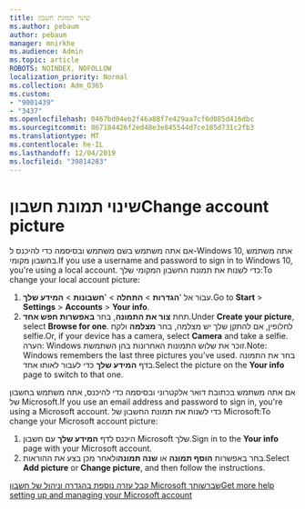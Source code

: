 ```yaml
---
title: שינוי תמונת חשבון
ms.author: pebaum
author: pebaum
manager: mnirkhe
ms.audience: Admin
ms.topic: article
ROBOTS: NOINDEX, NOFOLLOW
localization_priority: Normal
ms.collection: Adm_O365
ms.custom:
- "9001439"
- "3437"
ms.openlocfilehash: 0467bd04eb2f46a88f7e429aa7cf6d085d416dbc
ms.sourcegitcommit: 867184426f2ed48e3e845544d7ce185d731c2fb3
ms.translationtype: MT
ms.contentlocale: he-IL
ms.lasthandoff: 12/04/2019
ms.locfileid: "39814283"
---
```

# <a name="change-account-picture"></a><span data-ttu-id="132a3-102">שינוי תמונת חשבון</span><span class="sxs-lookup"><span data-stu-id="132a3-102">Change account picture</span></span>

<span data-ttu-id="132a3-103">אם אתה משתמש בשם משתמש ובסיסמה כדי להיכנס ל-Windows 10, אתה משתמש בחשבון מקומי.</span><span class="sxs-lookup"><span data-stu-id="132a3-103">If you use a username and password to sign in to Windows 10, you're using a local account.</span></span> <span data-ttu-id="132a3-104">כדי לשנות את תמונת החשבון המקומי שלך:</span><span class="sxs-lookup"><span data-stu-id="132a3-104">To change your local account picture:</span></span>

1. <span data-ttu-id="132a3-105">עבור אל '**הגדרות** >  **התחלה** > '**חשבונות** > **המידע שלך**.</span><span class="sxs-lookup"><span data-stu-id="132a3-105">Go to **Start** > **Settings** > **Accounts** > **Your info**.</span></span>
2. <span data-ttu-id="132a3-106">תחת **צור את התמונה**, בחר **באפשרות חפש אחד**.</span><span class="sxs-lookup"><span data-stu-id="132a3-106">Under **Create your picture**, select **Browse for one**.</span></span> <span data-ttu-id="132a3-107">לחלופין, אם להתקן שלך יש מצלמה, בחר **מצלמה** ולקח selfie.</span><span class="sxs-lookup"><span data-stu-id="132a3-107">Or, if your device has a camera, select **Camera** and take a selfie.</span></span> 
    <span data-ttu-id="132a3-108">הערה: Windows זוכר את שלוש התמונות האחרונות בהן השתמשת.</span><span class="sxs-lookup"><span data-stu-id="132a3-108">Note: Windows remembers the last three pictures you’ve used.</span></span> <span data-ttu-id="132a3-109">בחר את התמונה בדף **המידע שלך** כדי לעבור לאותו אחד.</span><span class="sxs-lookup"><span data-stu-id="132a3-109">Select the picture on the **Your info** page to switch to that one.</span></span>

<span data-ttu-id="132a3-110">אם אתה משתמש בכתובת דואר אלקטרוני ובסיסמה כדי להיכנס, אתה משתמש בחשבון של Microsoft.</span><span class="sxs-lookup"><span data-stu-id="132a3-110">If you use an email address and password to sign in, you're using a Microsoft account.</span></span> <span data-ttu-id="132a3-111">כדי לשנות את תמונת החשבון של Microsoft:</span><span class="sxs-lookup"><span data-stu-id="132a3-111">To change your Microsoft account picture:</span></span>

1. <span data-ttu-id="132a3-112">היכנס לדף **המידע שלך** עם חשבון Microsoft שלך.</span><span class="sxs-lookup"><span data-stu-id="132a3-112">Sign in to the **Your info** page with your Microsoft account.</span></span>
2. <span data-ttu-id="132a3-113">בחר באפשרות **הוסף תמונה** או **שנה תמונה**ולאחר מכן בצע את ההוראות.</span><span class="sxs-lookup"><span data-stu-id="132a3-113">Select **Add picture** or **Change picture**, and then follow the instructions.</span></span>

[<span data-ttu-id="132a3-114">קבל עזרה נוספת בהגדרה וניהול של חשבון Microsoft שברשותך</span><span class="sxs-lookup"><span data-stu-id="132a3-114">Get more help setting up and managing your Microsoft account</span></span>](https://support.microsoft.com/products/microsoft-account?category=manage-account)